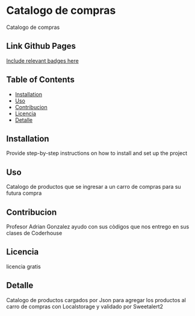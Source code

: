 # <link>Catalogo de compras</link>

Catalogo de compras 

## <link>Link Github Pages</link>
[Include relevant badges here](https://marcelojimenez-code.github.io/catalogo-compras/)

## <link>Table of Contents</link>
- [<link>Installation</link>](#installation)
- [<link>Uso</link>](#uso)
- [<link>Contribucion</link>](#contribucion)
- [<link>Licencia</link>](#licencia)
- [<link>Detalle</link>](#detalle)

## <link>Installation</link>
Provide step-by-step instructions on how to install and set up the project

## <link>Uso</link>
Catalogo de productos que se ingresar a un carro de compras para su futura compra

## <link>Contribucion</link>
Profesor Adrian Gonzalez ayudo con sus còdigos que nos entrego en sus clases de Coderhouse

## <link>Licencia</link>
licencia gratis

## <link>Detalle</link>
Catalogo de productos cargados por Json para agregar los productos al carro de compras con Localstorage y validado por Sweetalert2

